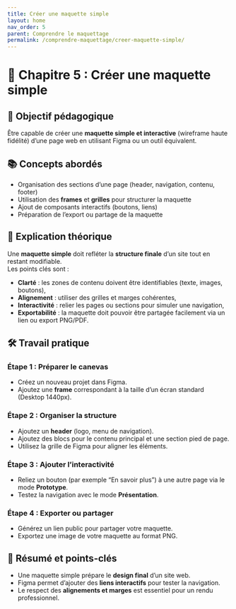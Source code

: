 ```yaml
---
title: Créer une maquette simple
layout: home
nav_order: 5
parent: Comprendre le maquettage
permalink: /comprendre-maquettage/creer-maquette-simple/
---
```


# 📘 Chapitre 5 : Créer une maquette simple

## 🎯 Objectif pédagogique  
Être capable de créer une **maquette simple et interactive** (wireframe haute fidélité) d’une page web en utilisant Figma ou un outil équivalent.

## 📚 Concepts abordés  
- Organisation des sections d’une page (header, navigation, contenu, footer)  
- Utilisation des **frames** et **grilles** pour structurer la maquette  
- Ajout de composants interactifs (boutons, liens)  
- Préparation de l’export ou partage de la maquette

## 🧠 Explication théorique  
Une **maquette simple** doit refléter la **structure finale** d’un site tout en restant modifiable.  
Les points clés sont :  
- **Clarté** : les zones de contenu doivent être identifiables (texte, images, boutons),  
- **Alignement** : utiliser des grilles et marges cohérentes,  
- **Interactivité** : relier les pages ou sections pour simuler une navigation,  
- **Exportabilité** : la maquette doit pouvoir être partagée facilement via un lien ou export PNG/PDF.

## 🛠 Travail pratique  
### Étape 1 : Préparer le canevas  
- Créez un nouveau projet dans Figma.  
- Ajoutez une **frame** correspondant à la taille d’un écran standard (Desktop 1440px).

### Étape 2 : Organiser la structure  
- Ajoutez un **header** (logo, menu de navigation).  
- Ajoutez des blocs pour le contenu principal et une section pied de page.  
- Utilisez la grille de Figma pour aligner les éléments.

### Étape 3 : Ajouter l’interactivité  
- Reliez un bouton (par exemple “En savoir plus”) à une autre page via le mode **Prototype**.  
- Testez la navigation avec le mode **Présentation**.

### Étape 4 : Exporter ou partager  
- Générez un lien public pour partager votre maquette.  
- Exportez une image de votre maquette au format PNG.

## 🧾 Résumé et points-clés  
- Une maquette simple prépare le **design final** d’un site web.  
- Figma permet d’ajouter des **liens interactifs** pour tester la navigation.  
- Le respect des **alignements et marges** est essentiel pour un rendu professionnel.
